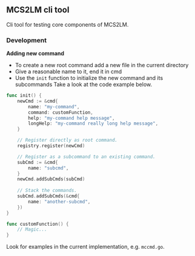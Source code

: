 ## MCS2LM cli tool
Cli tool for testing core components of MCS2LM.

### Development
**Adding new command**
- To create a new root command add a new file in the current directory
- Give a reasonable name to it, end it in cmd
- Use the `init` function to initialize the new command and its subcommands
Take a look at the code example below.
```go
func init() {
    newCmd := &cmd{
        name: "my-command",
        command: customFunction,
        help: "my-command help message",
        longHelp: "my-command really long help message",
    }

    // Register directly as root command.
    registry.register(newCmd)

    // Register as a subcommand to an existing command.
    subCmd := &cmd{
        name: "subcmd",
    }
    newCmd.addSubCmds(subCmd)
    
    // Stack the commands.
    subCmd.addSubCmds(&cmd{
        name: "another-subcmd",
    })
}

func customFunction() {
    // Magic...
}
```

Look for examples in the current implementation, e.g. `mccmd.go`.
